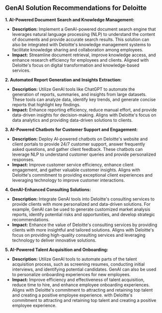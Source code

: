 ## GenAI Solution Recommendations for Deloitte

**1. AI-Powered Document Search and Knowledge Management:**

* **Description:** Implement a GenAI-powered document search engine that leverages natural language processing (NLP) to understand the content of documents and provide accurate search results. This solution can also be integrated with Deloitte's knowledge management systems to facilitate knowledge sharing and collaboration among employees.
* **Impact:** Streamline document retrieval, improve knowledge access, and enhance research efficiency for employees and clients. Aligned with Deloitte's focus on digital transformation and knowledge-based services.

**2. Automated Report Generation and Insights Extraction:**

* **Description:** Utilize GenAI tools like ChatGPT to automate the generation of reports, summaries, and insights from large datasets. These tools can analyze data, identify key trends, and generate concise reports that highlight key findings.
* **Impact:** Enhance reporting efficiency, reduce manual effort, and provide data-driven insights for decision-making. Aligns with Deloitte's focus on data analytics and providing data-driven solutions to clients.

**3. AI-Powered Chatbots for Customer Support and Engagement:**

* **Description:** Deploy AI-powered chatbots on Deloitte's website and client portals to provide 24/7 customer support, answer frequently asked questions, and gather client feedback. These chatbots can leverage NLP to understand customer queries and provide personalized responses.
* **Impact:** Improve customer service efficiency, enhance client engagement, and gather valuable customer insights. Aligns with Deloitte's commitment to providing exceptional client experiences and leveraging technology to improve customer interactions.

**4. GenAI-Enhanced Consulting Solutions:**

* **Description:** Integrate GenAI tools into Deloitte's consulting services to provide clients with more personalized and data-driven solutions. For example, GenAI can be used to generate customized market analysis reports, identify potential risks and opportunities, and develop strategic recommendations.
* **Impact:** Enhance the value of Deloitte's consulting services by providing clients with more insightful and tailored solutions. Aligns with Deloitte's focus on providing high-quality consulting services and leveraging technology to deliver innovative solutions.

**5. AI-Powered Talent Acquisition and Onboarding:**

* **Description:** Utilize GenAI tools to automate parts of the talent acquisition process, such as screening resumes, conducting initial interviews, and identifying potential candidates. GenAI can also be used to personalize onboarding experiences for new employees.
* **Impact:** Improve efficiency and effectiveness of talent acquisition, reduce time to hire, and enhance employee onboarding experiences. Aligns with Deloitte's commitment to attracting and retaining top talent and creating a positive employee experience. 
 with Deloitte's commitment to attracting and retaining top talent and creating a positive employee experience.